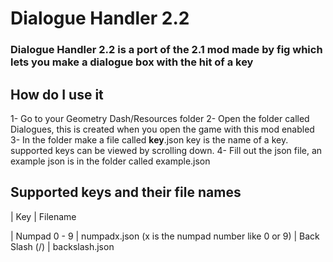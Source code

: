 # Dialogue Handler **2.2**
### Dialogue Handler 2.2 is a port of the 2.1 mod made by fig which lets you make a dialogue box with the hit of a key

## How do I use it

1- Go to your <cl>Geometry Dash/Resources</c> folder
2- Open the folder called <cl>Dialogues</c>, this is created when you open the game with this mod enabled
3- In the folder make a file called <cl>**key**.json</c> key is the name of a key. supported keys can be viewed by scrolling down.
4- Fill out the json file, an example json is in the folder called <cl>example.json</c>

## Supported keys and their file names

| Key                        | Filename

| Numpad 0 - 9    | numpadx.json (x is the numpad number like 0 or 9)
| Back Slash (/)    | backslash.json